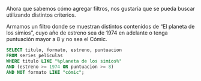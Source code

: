 Ahora que sabemos cómo agregar filtros, nos gustaría que se pueda buscar utilizando distintos criterios. 

Armamos un filtro donde se muestran distintos contenidos de “El planeta de los simios”, cuyo año de estreno sea de 1974 en adelante o tenga puntuación mayor a 8 y no sea el Cómic. 

```sql
SELECT titulo, formato, estreno, puntuacion
FROM series_peliculas
WHERE titulo LIKE "%planeta de los simios%"
AND (estreno >= 1974 OR puntuacion >= 8) 
AND NOT formato LIKE "cómic";
```

<div
  class='mu-sql-table'
  data-name='series_peliculas'
  data-columns='["titulo", "formato", "creador", "estreno", "puntuacion"]'
  data-rows='[
    ["El planeta de los simios", "Novela", "Pierre Boulle", 1963, 9.8], 
    ["El planeta de los simios", "Película", "Franklin Schaffner", 1968, 7.9],
    ["Escape del plantea de los simios", "Película", "Arthur P. Jacobs", 1971, 6.5],
    ["Conquista del planeta de los simios", "Película", "Arthur P. Jacobs", 1972, 6.7], 
    ["La batalla por el planeta de los simios", "Película", "Arthur P. Jacobs", 1973, 8.6],
    ["El planeta de los simios", "Serie", "	Mort Abraham", 1974, 7],
    ["Regreso al planeta de los simios", "Serie", "DePatie-Freleng Enterprises", 1975, 7.4],
    ["El planeta de los simios", "Cómic", "El planeta de los simios franquicia", 1975, 8.2],
    ["El planeta de los simios", "Película", "Tim Burton", 2001, 8],
    ["El planeta de los simios: evolución", "Película", "Rupert Wyatt", 2011, 7.8],
    ["El planeta de los simios: confrontación", "Película", "Matt Reeves", 2014, 9], 
    ["La guerra del planeta de los simios", "Película", "Matt Reeves", 2017, 9.5]
  ]'>
</div>

